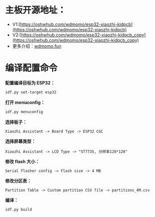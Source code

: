 # 主板开源地址：
- V1:[https://oshwhub.com/wdmomo/esp32-xiaozhi-kidpcb](https://oshwhub.com/wdmomo/esp32-xiaozhi-kidpcb)
- V2:[https://oshwhub.com/wdmomo/esp32-xiaozhi-kidpcb_copy](https://oshwhub.com/wdmomo/esp32-xiaozhi-kidpcb_copy)
- 更多介绍：[wdmomo.fun](https://www.wdmomo.fun:81/doc/index.html?file=001_%E8%AE%BE%E8%AE%A1%E9%A1%B9%E7%9B%AE/0001_%E5%B0%8F%E6%99%BAAI/002_ESP32-CGC%E5%BC%80%E5%8F%91%E6%9D%BF%E5%B0%8F%E6%99%BAAI)

# 编译配置命令

**配置编译目标为 ESP32：**

```bash
idf.py set-target esp32
```

**打开 menuconfig：**

```bash
idf.py menuconfig
```

**选择板子：**

```
Xiaozhi Assistant -> Board Type -> ESP32 CGC
```

**选择屏幕类型：**

```
Xiaozhi Assistant -> LCD Type -> "ST7735, 分辨率128*128"
```

**修改 flash 大小：**

```
Serial flasher config -> Flash size -> 4 MB
```

**修改分区表：**

```
Partition Table -> Custom partition CSV file -> partitions_4M.csv
```

**编译：**

```bash
idf.py build
```
